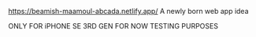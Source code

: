 https://beamish-maamoul-abcada.netlify.app/
A newly born web app idea 

ONLY FOR iPHONE SE 3RD GEN FOR NOW TESTING PURPOSES
